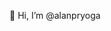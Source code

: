 👋 Hi, I’m @alanpryoga
<!-- - 👀 I’m interested in ...
- 🌱 I’m currently learning ...
- 💞️ I’m looking to collaborate on ...
- 📫 How to reach me ... -->

<!---
alanpryoga/alanpryoga is a ✨ special ✨ repository because its `README.md` (this file) appears on your GitHub profile.
You can click the Preview link to take a look at your changes.
--->
